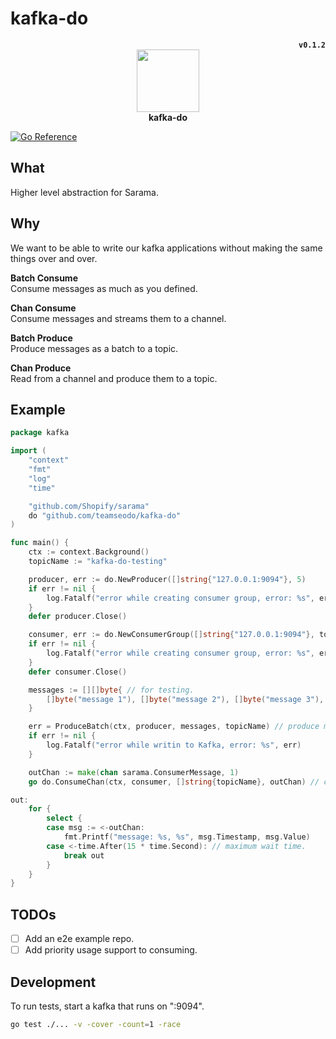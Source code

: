 # kafka-do

<div align="center">
	<div align="right">
		<strong><code>v0.1.2</code></strong>
	</div>
	<img height="100px" src="https://github.com/teamseodo/kafka-do/blob/main/doc/seo.do.png"><br>
	<strong>kafka-do</strong>
</div>

[![Go Reference](https://pkg.go.dev/badge/github.com/teamseodo/kafka-do.svg)](https://pkg.go.dev/github.com/teamseodo/kafka-do)

## What

Higher level abstraction for Sarama. 

## Why

We want to be able to write our kafka applications without making the same things over and over.

**Batch Consume**  
Consume messages as much as you defined.

**Chan Consume**  
Consume messages and streams them to a channel.

**Batch Produce**  
Produce messages as a batch to a topic.

**Chan Produce**  
Read from a channel and produce them to a topic.

## Example

```go
package kafka

import (
	"context"
	"fmt"
	"log"
	"time"

	"github.com/Shopify/sarama"
	do "github.com/teamseodo/kafka-do"
)

func main() {
	ctx := context.Background()
	topicName := "kafka-do-testing"

	producer, err := do.NewProducer([]string{"127.0.0.1:9094"}, 5)
	if err != nil {
		log.Fatalf("error while creating consumer group, error: %s", err)
	}
	defer producer.Close()

	consumer, err := do.NewConsumerGroup([]string{"127.0.0.1:9094"}, topicName)
	if err != nil {
		log.Fatalf("error while creating consumer group, error: %s", err)
	}
	defer consumer.Close()

	messages := [][]byte{ // for testing.
		[]byte("message 1"), []byte("message 2"), []byte("message 3"),
	}

	err = ProduceBatch(ctx, producer, messages, topicName) // produce messages as a batch.
	if err != nil {
		log.Fatalf("error while writin to Kafka, error: %s", err)
	}

	outChan := make(chan sarama.ConsumerMessage, 1)
	go do.ConsumeChan(ctx, consumer, []string{topicName}, outChan) // consume messages as a chan.

out:
	for {
		select {
		case msg := <-outChan:
			fmt.Printf("message: %s, %s", msg.Timestamp, msg.Value)
		case <-time.After(15 * time.Second): // maximum wait time.
			break out
		}
	}
}
```

## TODOs

- [ ] Add an e2e example repo.
- [ ] Add priority usage support to consuming.

## Development

To run tests, start a kafka that runs on ":9094".  
```sh
go test ./... -v -cover -count=1 -race
```
